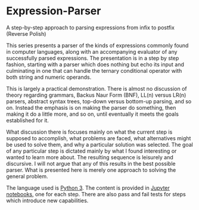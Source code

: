 # Expression-Parser

A step-by-step approach to parsing expressions from infix to postfix (Reverse Polish)

This series presents a parser of the kinds of expressions commonly found in computer languages, along with an accompanying evaluator of any successfully parsed expressions. The presentation is in a step by step fashion, starting with a parser which does nothing but echo its input and culminating in one that can handle the ternary conditional operator with both string and numeric operands.

This is largely a practical demonstration. There is almost no discussion of theory regarding grammars, Backus Naur Form (BNF), LL(n) versus LR(n) parsers, abstract syntax trees, top-down versus bottom-up parsing, and so on. Instead the emphasis is on making the parser do something, then making it do a little more, and so on, until eventually it meets the goals established for it.

What discussion there is focuses mainly on what the current step is supposed to accomplish, what problems are faced, what alternatives might be used to solve them, and why a particular solution was selected. The goal of any particular step is dictated mainly by what I found interesting or wanted to learn more about. The resulting sequence is leisurely and discursive. I will not argue that any of this results in the best possible parser. What is presented here is merely one approach to solving the general problem.

The language used is [Python 3](https://www.python.org/). The content is provided in [Jupyter notebooks](https://jupyter.org/), one for each step. There are also pass and fail tests for steps which introduce new capabilities.
